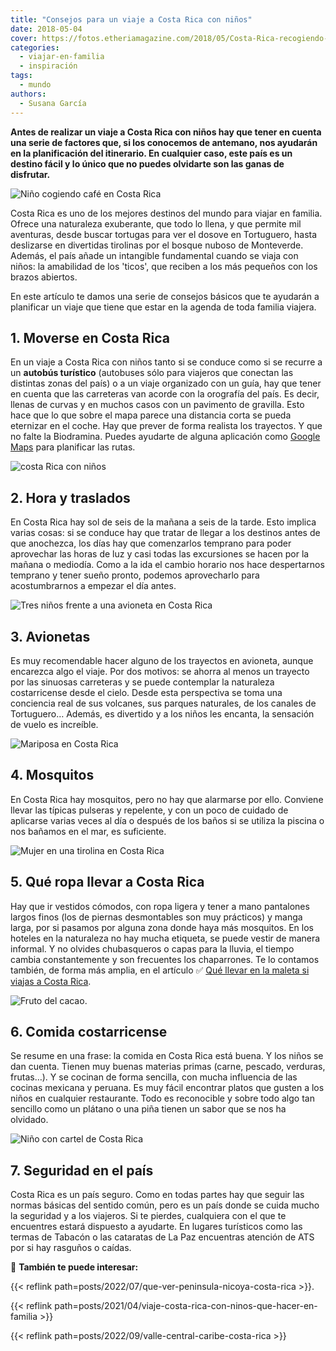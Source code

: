 ```yaml
---
title: "Consejos para un viaje a Costa Rica con niños"
date: 2018-05-04
cover: https://fotos.etheriamagazine.com/2018/05/Costa-Rica-recogiendo-cafe-e1551613563281.jpg
categories: 
  - viajar-en-familia
  - inspiración
tags: 
  - mundo
authors: 
  - Susana García
---
```


**Antes de realizar un viaje a Costa Rica con niños hay que tener en cuenta una serie de 
factores que, si los conocemos de antemano, nos ayudarán en la planificación del 
itinerario. En cualquier caso, este país es un destino fácil y lo único que no puedes 
olvidarte son las ganas de disfrutar.** 

![Niño cogiendo café en Costa Rica](https://fotos.etheriamagazine.com/2018/05/Costa-Rica-paisaje.jpg "Mirador en el camino de San José a Guanacaste. © SG")

Costa Rica es uno de los mejores destinos del mundo para viajar en familia. Ofrece una 
naturaleza exuberante, que todo lo llena, y que permite mil aventuras, desde buscar 
tortugas para ver el dosove en Tortuguero, hasta deslizarse en divertidas tirolinas por 
el bosque nuboso de Monteverde. Además, el país añade un intangible fundamental cuando 
se viaja con niños: la amabilidad de los 'ticos', que reciben a los más pequeños con los 
brazos abiertos. 

En este artículo te damos una serie de consejos básicos que te ayudarán a planificar un 
viaje que tiene que estar en la agenda de toda familia viajera. 

## 1\. Moverse en Costa Rica

En un viaje a Costa Rica con niños tanto si se conduce como si se recurre a un **autobús 
turístico** (autobuses sólo para viajeros que conectan las distintas zonas del país) o a 
un viaje organizado con un guía, hay que tener en cuenta que las carreteras van acorde 
con la orografía del país. Es decir, llenas de curvas y en muchos casos con un pavimento 
de gravilla. Esto hace que lo que sobre el mapa parece una distancia corta se pueda 
eternizar en el coche. Hay que prever de forma realista los trayectos. Y que no falte la 
Biodramina. Puedes ayudarte de alguna aplicación como [Google 
Maps](https://www.google.es/maps/) para planificar las rutas. 

![costa Rica con niños](https://fotos.etheriamagazine.com/2018/05/Costa-Rica-recogiendo-cafe.jpg "Actividad para niños en Costa Rica. © SG")

## 2\. Hora y traslados

En Costa Rica hay sol de seis de la mañana a seis de la tarde. Esto implica varias 
cosas: si se conduce hay que tratar de llegar a los destinos antes de que anochezca, los 
días hay que comenzarlos temprano para poder aprovechar las horas de luz y casi todas 
las excursiones se hacen por la mañana o mediodía. Como a la ida el cambio horario nos 
hace despertarnos temprano y tener sueño pronto, podemos aprovecharlo para 
acostumbrarnos a empezar el día antes. 

![Tres niños frente a una avioneta en Costa Rica](https://fotos.etheriamagazine.com/2018/05/Costa-Rica-avioneta.jpg "Los traslados en avioneta son divertidos para los niños. © SG")

## 3\. Avionetas

Es muy recomendable hacer alguno de los trayectos en avioneta, aunque encarezca algo el 
viaje. Por dos motivos: se ahorra al menos un trayecto por las sinuosas carreteras y se 
puede contemplar la naturaleza costarricense desde el cielo. Desde esta perspectiva se 
toma una conciencia real de sus volcanes, sus parques naturales, de los canales de 
Tortuguero… Además, es divertido y a los niños les encanta, la sensación de vuelo es 
increíble. 

![Mariposa en Costa Rica](https://fotos.etheriamagazine.com/2018/05/Costa-Rica-mariposa.jpg "No te olvides de las pulseras antimosquitos. © SG")

## 4\. Mosquitos

En Costa Rica hay mosquitos, pero no hay que alarmarse por ello. Conviene llevar las 
típicas pulseras y repelente, y con un poco de cuidado de aplicarse varias veces al día 
o después de los baños si se utiliza la piscina o nos bañamos en el mar, es suficiente. 

![Mujer en una tirolina en Costa Rica](https://fotos.etheriamagazine.com/2018/05/Costa-Rica-Monteverde-tirolina.jpg "No pueden faltar los chubasqueros en la maleta.")

## 5\. Qué ropa llevar a Costa Rica

Hay que ir vestidos cómodos, con ropa ligera y tener a mano pantalones largos finos (los 
de piernas desmontables son muy prácticos) y manga larga, por si pasamos por alguna zona 
donde haya más mosquitos. En los hoteles en la naturaleza no hay mucha etiqueta, se 
puede vestir de manera informal. Y no olvides chubasqueros o capas para la lluvia, el 
tiempo cambia constantemente y son frecuentes los chaparrones. Te lo contamos también, 
de forma más amplia, en el artículo ✅ [Qué llevar en la maleta si viajas a Costa 
Rica](http://etheriamagazine.com/2018/05/28/una-maleta-para-costa-rica/). 

![Fruto del cacao.](https://fotos.etheriamagazine.com/2018/05/Costa-Rica-cacao.jpg "Fruto del cacao. © SG")

## 6\. Comida costarricense

Se resume en una frase: la comida en Costa Rica está buena. Y los niños se dan cuenta. 
Tienen muy buenas materias primas (carne, pescado, verduras, frutas…). Y se cocinan de 
forma sencilla, con mucha influencia de las cocinas mexicana y peruana. Es muy fácil 
encontrar platos que gusten a los niños en cualquier restaurante. Todo es reconocible y 
sobre todo algo tan sencillo como un plátano o una piña tienen un sabor que se nos ha 
olvidado. 

![Niño con cartel de Costa Rica](https://fotos.etheriamagazine.com/2018/05/Costa-Rica-Pura-Vida.jpg "¡Costa Rica es pura vida! © SG")

## 7\. Seguridad en el país

Costa Rica es un país seguro. Como en todas partes hay que seguir las normas básicas del 
sentido común, pero es un país donde se cuida mucho la seguridad y a los viajeros. Si te 
pierdes, cualquiera con el que te encuentres estará dispuesto a ayudarte. En lugares 
turísticos como las termas de Tabacón o las cataratas de La Paz encuentras atención de 
ATS por si hay rasguños o caídas. 

📌 **También te puede interesar:** 

{{< reflink path=posts/2022/07/que-ver-peninsula-nicoya-costa-rica >}}. 

{{< reflink path=posts/2021/04/viaje-costa-rica-con-ninos-que-hacer-en-familia >}} 

{{< reflink path=posts/2022/09/valle-central-caribe-costa-rica >}}

